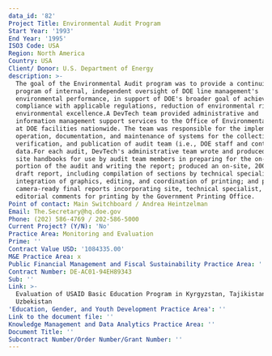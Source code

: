 ```yaml
---
data_id: '82'
Project Title: Environmental Audit Program
Start Year: '1993'
End Year: '1995'
ISO3 Code: USA
Region: North America
Country: USA
Client/ Donor: U.S. Department of Energy
description: >-
  The goal of the Environmental Audit program was to provide a continuing
  program of internal, independent oversight of DOE line management's
  environmental performance, in support of DOE's broader goal of achieving full
  compliance with applicable regulations, reduction of environmental risk, and
  environmental excellence.A DevTech team provided administrative and
  information management support services to the Office of Environmental Audit
  at DOE facilities nationwide. The team was responsible for the implementation,
  operation, documentation, and maintenance of systems for the collection,
  verification, and publication of audit team (i.e., DOE staff and contractors)
  data.For each audit, DevTech's administrative team wrote and produced 50-page
  site handbooks for use by audit team members in preparing for the on-site
  portion of the audit and writing the report; produced an on-site, 200-page
  draft report, including compilation of sections by technical specialists,
  integration of graphics, editing, and coordination of printing; and produced
  camera-ready final reports incorporating site, technical specialist, and
  editorial comments for printing by the Government Printing Office.
Point of contact: Main Switchboard / Andrea Heintzelman
Email: The.Secretary@hq.doe.gov
Phone: (202) 586-4769 / 202-586-5000
Current Project? (Y/N): 'No'
Practice Area: Monitoring and Evaluation
Prime: ''
Contract Value USD: '1084335.00'
M&E Practice Area: x
Public Financial Management and Fiscal Sustainability Practice Area: ''
Contract Number: DE-AC01-94EH89343
Sub: ''
Link: >-
  Evaluation of USAID Basic Education Program in Kyrgyzstan, Tajikistan, and
  Uzbekistan
'Education, Gender, and Youth Development Practice Area': ''
Link to the document file: ''
Knowledge Management and Data Analytics Practice Area: ''
Document Title: ''
Subcontract Number/Order Number/Grant Number: ''
---
```

